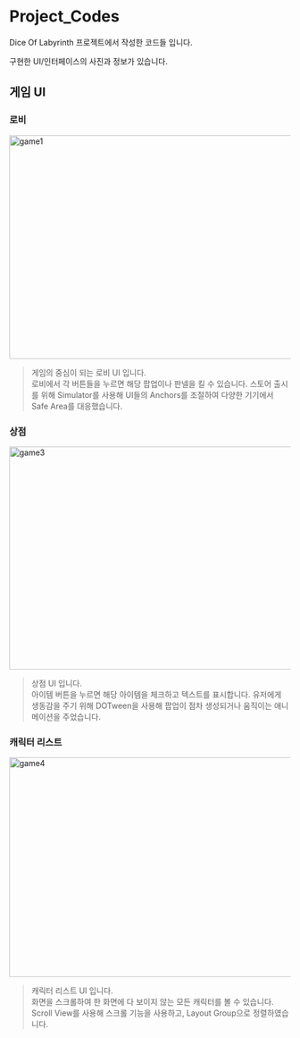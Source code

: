# Project_Codes
Dice Of Labyrinth 프로젝트에서 작성한 코드들 입니다.

구현한 UI/인터페이스의 사진과 정보가 있습니다.

## 게임 UI
### 로비
<img width="860" height="400" alt="game1" src="https://github.com/user-attachments/assets/9b54112d-129b-4134-9e66-b0f2aa30cbd4" />

> 게임의 중심이 되는 로비 UI 입니다.   
> 로비에서 각 버튼들을 누르면 해당 팝업이나 판넬을 킬 수 있습니다.
> 스토어 출시를 위해 Simulator를 사용해 UI들의 Anchors를 조절하여 다양한 기기에서 Safe Area를 대응했습니다.

### 상점
<img width="857" height="399" alt="game3" src="https://github.com/user-attachments/assets/93deaa25-79a1-4d0e-bc9c-8f5bfa0579ff" />

> 상점 UI 입니다.   
> 아이템 버튼을 누르면 해당 아이템을 체크하고 텍스트를 표시합니다.
> 유저에게 생동감을 주기 위해 DOTween을 사용해 팝업이 점차 생성되거나 움직이는 애니메이션을 주었습니다.

### 캐릭터 리스트
<img width="855" height="393" alt="game4" src="https://github.com/user-attachments/assets/851272e4-96e2-4fbb-988a-65f023d687ec" />

> 캐릭터 리스트 UI 입니다.   
> 화면을 스크롤하여 한 화면에 다 보이지 않는 모든 캐릭터를 볼 수 있습니다.
> Scroll View를 사용해 스크롤 기능을 사용하고, Layout Group으로 정렬하였습니다.
